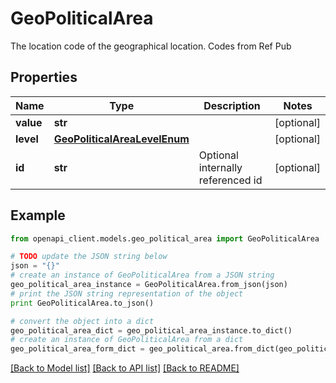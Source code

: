 # GeoPoliticalArea

The location code of the geographical location. Codes from Ref Pub

## Properties
Name | Type | Description | Notes
------------ | ------------- | ------------- | -------------
**value** | **str** |  | [optional] 
**level** | [**GeoPoliticalAreaLevelEnum**](GeoPoliticalAreaLevelEnum.md) |  | [optional] 
**id** | **str** | Optional internally referenced id | [optional] 

## Example

```python
from openapi_client.models.geo_political_area import GeoPoliticalArea

# TODO update the JSON string below
json = "{}"
# create an instance of GeoPoliticalArea from a JSON string
geo_political_area_instance = GeoPoliticalArea.from_json(json)
# print the JSON string representation of the object
print GeoPoliticalArea.to_json()

# convert the object into a dict
geo_political_area_dict = geo_political_area_instance.to_dict()
# create an instance of GeoPoliticalArea from a dict
geo_political_area_form_dict = geo_political_area.from_dict(geo_political_area_dict)
```
[[Back to Model list]](../README.md#documentation-for-models) [[Back to API list]](../README.md#documentation-for-api-endpoints) [[Back to README]](../README.md)


